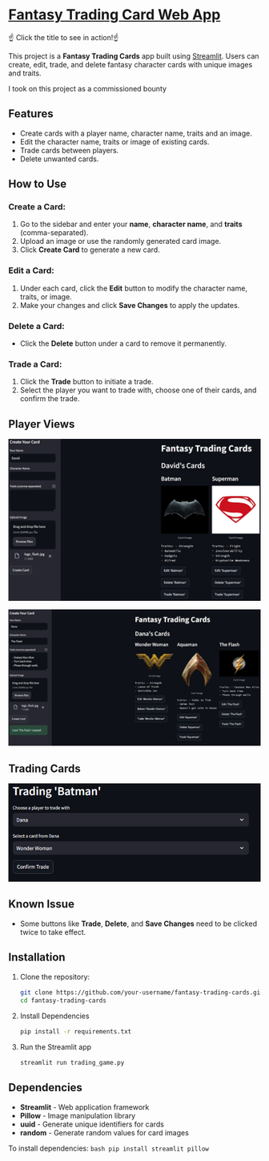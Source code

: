 # [Fantasy Trading Card Web App](https://harhar2000-trading-card-web-app-trading-game-yruq1c.streamlit.app/)

☝️ Click the title to see in action!☝️

This project is a **Fantasy Trading Cards** app built using [Streamlit](https://streamlit.io/). Users can create, edit, trade, and delete fantasy character cards with unique images and traits. 

I took on this project as a commissioned bounty

## Features
- Create cards with a player name, character name, traits and an image.
- Edit the character name, traits or image of existing cards.
- Trade cards between players.
- Delete unwanted cards.

## How to Use

### Create a Card:
1. Go to the sidebar and enter your **name**, **character name**, and **traits** (comma-separated).
2. Upload an image or use the randomly generated card image.
3. Click **Create Card** to generate a new card.

### Edit a Card:
1. Under each card, click the **Edit** button to modify the character name, traits, or image.
2. Make your changes and click **Save Changes** to apply the updates.

### Delete a Card:
- Click the **Delete** button under a card to remove it permanently.

### Trade a Card:
1. Click the **Trade** button to initiate a trade.
2. Select the player you want to trade with, choose one of their cards, and confirm the trade.


## Player Views

<p align="center">
  <img src="batmansupermancards.jpg" alt="Player1's Cards and View"/>
</p>

<p align="center">
  <img src="othercards.jpg" alt="Player2's Cards and View"/>
</p>

## Trading Cards

<p align="center">
  <img src="Trade_process.png" alt="Trading Cards"/>
</p>



## Known Issue
- Some buttons like **Trade**, **Delete**, and **Save Changes** need to be clicked twice to take effect.

## Installation

1. Clone the repository:
   ```bash
   git clone https://github.com/your-username/fantasy-trading-cards.git
   cd fantasy-trading-cards
   ```

2. Install Dependencies
    ```bash
    pip install -r requirements.txt
    ```

3. Run the Streamlit app
    ```bash
    streamlit run trading_game.py
    ```

## Dependencies
- **Streamlit** - Web application framework
- **Pillow** - Image manipulation library
- **uuid** - Generate unique identifiers for cards
- **random** - Generate random values for card images

To install dependencies:
    ```bash
    pip install streamlit pillow
    ```
